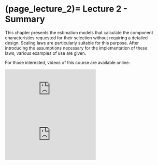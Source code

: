 (page_lecture_2)=
Lecture 2 - Summary
=======================

This chapter presents the estimation models that calculate the component characteristics requested for their selection without requiring a detailed design. Scaling laws are particularly suitable for this purpose. After introducing the assumptions necessary for the implementation of these laws, various examples of use are given.   

For those interested, videos of this course are available online:
<div class="container youtube">
<iframe class="responsive-iframe" src="https://youtu.be/3sB0omXZCmY" frameborder="0" allow="accelerometer; autoplay="0"; encrypted-media; gyroscope; picture-in-picture" allowfullscreen></iframe>
</div>  

<div class="container youtube">
<iframe class="responsive-iframe" src="https://youtu.be/W1etBPDOWhU" frameborder="0" allow="accelerometer; autoplay="0"; encrypted-media; gyroscope; picture-in-picture" allowfullscreen></iframe>
</div>
